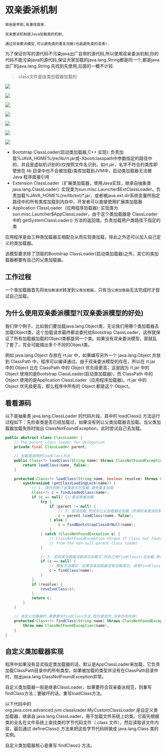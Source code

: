 # 双亲委派机制

    我爸是李刚,有事找我爹.

    双亲委派机制是Java加载类的机制.
    
    通过双亲委派模型,可以避免类的重复加载(也能避免类的混淆).

为了保证你写的源代码不污染java出厂自带的源代码,所以使用双亲委派机制,你的代码不能污染java的源代码,保证大家加载的java.lang.String都是同一个,都是java出厂的java.lang.String.先找到先使用,后面的一概不计较.

>.class文件是由类加载器加载的

![](../pics/类加载器继承关系01.png)

![](../pics/类加载器继承关系02.png)

![](../pics/类加载器继承关系03.png)

![](../pics/类加载器继承关系04.png)

![](../pics/类加载器继承关系05.png)

![](../pics/类加载器继承关系06.png)

![](../pics/类加载器模型.jpg)

- Bootstrap ClassLoader(启动类加载器,C++ 实现): 负责加载%JAVA_HOME%/jre/lib/rt.jar或-Xbootclasspath中参数指定的路径中的，并且是虚拟机识别的(仅按照文件名识别，如rt.jar，名字不符合的类库即使放在 lib 目录中也不会被加载)类库加载到JVM中，启动类加载器无法被 Java 程序直接引用
- Extension ClassLoader（扩展类加载器，使用Java实现，继承自抽象类java.lang.ClassLoader): 实现类为sun.misc.Launcher$ExtClassLoader。负责加载%JAVA_HOME%/jre/lib/ext/*.jar，或者被java.ext.dir系统变量所指定路径中的所有类库加载到内存中，开发者可以直接使用扩展类加载器
- Application ClassLoader（应用程序加载器): 实现类为sun.misc.Launcher$AppClassLoader，由于这个类加载器是 ClassLoader 中的 getSystemClassLoader() 方法的返回值。负责加载用户类路径下指定的类

应用程序是由三种类加载器互相配合从而实现类加载，除此之外还可以加入自己定义的类加载器。

该模型要求除了顶层的Bootstrap ClassLoader(启动类加载器)之外，其它的类加载器都要有自己的父类加载器。

## 工作过程

一个类加载器首先将`类加载请求`转发到`父类加载器`，只有当`父类加载器`无法完成时才尝试自己加载。

## 为什么使用双亲委派模型?(双亲委派模型的好处)

我们举个例子。比如我们要加载java.lang.Object类，无论我们用哪个类加载器去加载Object类，这个加载请求最终都会委托给Bootstrap ClassLoader，这样就保证了所有加载器加载的Object类都是同一个类。如果没有双亲委派模型，那就乱了套了，完全可能搞出多个不同的Object类。

例如 java.lang.Object 存放在 rt.jar 中，如果编写另外一个 java.lang.Object 并放到 ClassPath 中，程序可以编译通过。由于双亲委派模型的存在，所以在 rt.jar 中的 Object 比在 ClassPath 中的 Object 优先级更高，这是因为 rt.jar 中的 Object 使用的是Bootstrap ClassLoader(启动类加载器)，而 ClassPath 中的 Object 使用的是Application ClassLoader（应用程序加载器)。rt.jar 中的 Object 优先级更高，那么程序中所有的 Object 都是这个 Object。

## 看看源码

以下是抽象类 java.lang.ClassLoader 的代码片段，其中的 loadClass() 方法运行过程如下：先检查类是否已经加载过，如果没有则让父类加载器去加载。当父类加载器加载失败时抛出 ClassNotFoundException，此时尝试自己去加载。

```java
public abstract class ClassLoader {
    // The parent class loader for delegation
    private final ClassLoader parent;

    // 加载类调用的loadClass方法
    public Class<?> loadClass(String name) throws ClassNotFoundException {
        return loadClass(name, false);
    }

    protected Class<?> loadClass(String name, boolean resolve) throws ClassNotFoundException {
        synchronized (getClassLoadingLock(name)) {
            // 1. 首先判断了该类是否已加载,避免重复加载
            Class<?> c = findLoadedClass(name);
            if (c == null) {//类没有被加载
                try {
                    if (parent != null) {
                        // 2. 若没加载,则优先让父加载器去加载（所谓双亲委派机制）
                        c = parent.loadClass(name, false);
                    } else {
                        c = findBootstrapClassOrNull(name);
                    }
                } catch (ClassNotFoundException e) {
                    // ClassNotFoundException thrown if class not found
                    // from the non-null parent class loader
                }

                // 3. 若双亲加载器没能成功加载它,则自己用findClass()去加载.所以是个向上递归的过程.
                if (c == null) {
                    // 模板方法模式：如果双亲加载器没有加载成功，调用findClass()
                    c = findClass(name);
                }
            }
            if (resolve) {
                resolveClass(c);
            }
            return c;
        }
    }

    // 自定义加载器时,需要重写findClass方法,因为是空的,没有任何内容:
    protected Class<?> findClass(String name) throws ClassNotFoundException {
        throw new ClassNotFoundException(name);
    }
}
```

## 自定义类加载器实现

程序中如果没有显式指定类加载器的话，默认是AppClassLoader来加载，它负责加载ClassPath目录中的所有类型，如果被加载的类型并没有在ClassPath目录中时，抛出java.lang.ClassNotFoundException异常。

自定义类加载器一般是继承ClassLoader，如果要符合双亲委派规范，则重写findClass方法；要破坏的话，重写loadClass方法。

以下代码中的 org.java.core.advanced.jvm.classloader.MyCustomClassLoader 是自定义类加载器，继承自 java.lang.ClassLoader，用于加载文件系统上的类。它首先根据类的全名在文件系统上查找类的字节代码文件（.class 文件），然后读取该文件内容，最后通过 defineClass() 方法来把这些字节代码转换成 java.lang.Class 类的实例。

自定义类加载器核心是重写 findClass() 方法。
